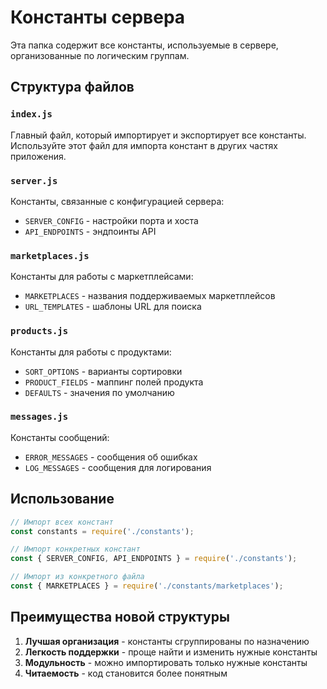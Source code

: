 # Константы сервера

Эта папка содержит все константы, используемые в сервере, организованные по логическим группам.

## Структура файлов

### `index.js`
Главный файл, который импортирует и экспортирует все константы. Используйте этот файл для импорта констант в других частях приложения.

### `server.js`
Константы, связанные с конфигурацией сервера:
- `SERVER_CONFIG` - настройки порта и хоста
- `API_ENDPOINTS` - эндпоинты API

### `marketplaces.js`
Константы для работы с маркетплейсами:
- `MARKETPLACES` - названия поддерживаемых маркетплейсов
- `URL_TEMPLATES` - шаблоны URL для поиска

### `products.js`
Константы для работы с продуктами:
- `SORT_OPTIONS` - варианты сортировки
- `PRODUCT_FIELDS` - маппинг полей продукта
- `DEFAULTS` - значения по умолчанию

### `messages.js`
Константы сообщений:
- `ERROR_MESSAGES` - сообщения об ошибках
- `LOG_MESSAGES` - сообщения для логирования

## Использование

```javascript
// Импорт всех констант
const constants = require('./constants');

// Импорт конкретных констант
const { SERVER_CONFIG, API_ENDPOINTS } = require('./constants');

// Импорт из конкретного файла
const { MARKETPLACES } = require('./constants/marketplaces');
```

## Преимущества новой структуры

1. **Лучшая организация** - константы сгруппированы по назначению
2. **Легкость поддержки** - проще найти и изменить нужные константы
3. **Модульность** - можно импортировать только нужные константы
4. **Читаемость** - код становится более понятным
